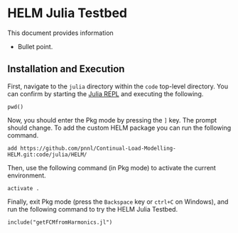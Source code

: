 # HELM Julia Testbed

This document provides information 

* Bullet point.

## Installation and Execution
First, navigate to the `julia` directory within the `code` top-level directory. You can confirm by starting the [Julia REPL](https://docs.julialang.org/en/v1/stdlib/REPL/) and executing the following.
```
pwd()
```

Now, you should enter the Pkg mode by pressing the `]` key. The prompt should change. To add the custom HELM package you can run the following command.
```
add https://github.com/pnnl/Continual-Load-Modelling-HELM.git:code/julia/HELM/
```

Then, use the following command (in Pkg mode) to activate the current environment.
```
activate .
```

Finally, exit Pkg mode (press the `Backspace` key or `ctrl+C` on Windows), and run the following command to try the HELM Julia Testbed.
```
include("getFCMfromHarmonics.jl")
```
